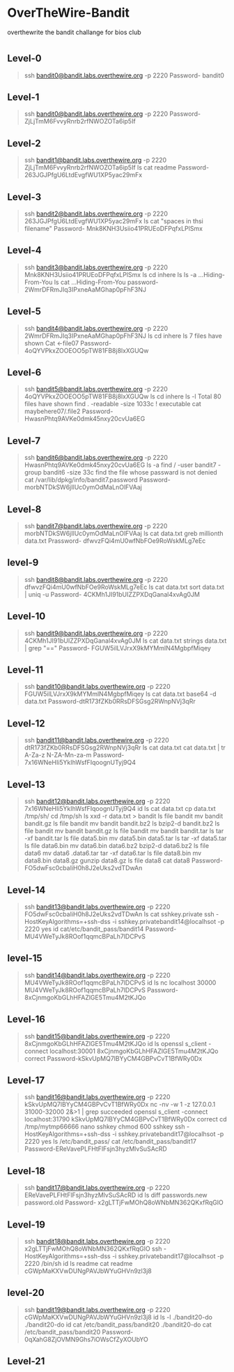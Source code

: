 # OverTheWire-Bandit
overthewrite the bandit challange for bios club 
#

## Level-0
>ssh bandit0@bandit.labs.overthewire.org -p 2220
>Password- bandit0

## Level-1
>ssh bandit0@bandit.labs.overthewire.org -p 2220
>Password- ZjLjTmM6FvvyRnrb2rfNWOZOTa6ip5If

## Level-2
>ssh bandit1@bandit.labs.overthewire.org -p 2220
>ZjLjTmM6FvvyRnrb2rfNWOZOTa6ip5If
>ls
>cat readme
>Password- 263JGJPfgU6LtdEvgfWU1XP5yac29mFx

## Level-3
>ssh bandit2@bandit.labs.overthewire.org -p 2220
>263JGJPfgU6LtdEvgfWU1XP5yac29mFx
>ls
>cat "spaces in thsi filename"
>Password- Mnk8KNH3Usiio41PRUEoDFPqfxLPlSmx

## Level-4
>ssh bandit3@bandit.labs.overthewire.org -p 2220
>Mnk8KNH3Usiio41PRUEoDFPqfxLPlSmx
>ls
>cd inhere
>ls
>ls -a
...Hiding-From-You
>ls
>cat ...Hiding-From-You
>password- 2WmrDFRmJIq3IPxneAaMGhap0pFhF3NJ

## Level-5
>ssh bandit4@bandit.labs.overthewire.org -p 2220
>2WmrDFRmJIq3IPxneAaMGhap0pFhF3NJ
>ls
>cd inhere
>ls
7 files have shown
>Cat <-file07
>Password- 4oQYVPkxZOOEOO5pTW81FB8j8lxXGUQw

## Level-6
>ssh bandit5@bandit.labs.overthewire.org -p 2220
>4oQYVPkxZOOEOO5pTW81FB8j8lxXGUQw
>ls
>cd inhere
>ls -l
Total 80 files have shown
>find . -readable -size 1033c ! executable
>cat maybehere07/.file2
>Password- HwasnPhtq9AVKe0dmk45nxy20cvUa6EG

## Level-7
>ssh bandit6@bandit.labs.overthewire.org -p 2220
>HwasnPhtq9AVKe0dmk45nxy20cvUa6EG
>ls -a
>find / -user bandit7 -group bandit6 -size 33c
find the file whose passward is not denied
>cat /var/lib/dpkg/info/bandit7.password
>Password- morbNTDkSW6jIlUc0ymOdMaLnOlFVAaj

## Level-8
>ssh bandit7@bandit.labs.overthewire.org -p 2220
>morbNTDkSW6jIlUc0ymOdMaLnOlFVAaj
>ls
>cat data.txt
>greb millionth data.txt
>Prassword- dfwvzFQi4mU0wfNbFOe9RoWskMLg7eEc

## level-9
>ssh bandit8@bandit.labs.overthewire.org -p 2220
>dfwvzFQi4mU0wfNbFOe9RoWskMLg7eEc
>ls
>cat data.txt
>sort data.txt | uniq -u
>Password- 4CKMh1JI91bUIZZPXDqGanal4xvAg0JM

## Level-10
>ssh bandit9@bandit.labs.overthewire.org -p 2220
>4CKMh1JI91bUIZZPXDqGanal4xvAg0JM
>ls
>cat data.txt
>strings data.txt | grep "=="
>Password- FGUW5ilLVJrxX9kMYMmlN4MgbpfMiqey

## Level-11
>ssh bandit10@bandit.labs.overthewire.org -p 2220
>FGUW5ilLVJrxX9kMYMmlN4MgbpfMiqey
>ls
>cat data.txt
>base64 -d data.txt
>Password-dtR173fZKb0RRsDFSGsg2RWnpNVj3qRr

## Level-12
>ssh bandit11@bandit.labs.overthewire.org -p 2220
>dtR173fZKb0RRsDFSGsg2RWnpNVj3qRr
>ls
>cat data.txt
>cat data.txt | tr A-Za-z N-ZA-Mn-za-m
>Password-7x16WNeHIi5YkIhWsfFIqoognUTyj9Q4

## Level-13
>ssh bandit12@bandit.labs.overthewire.org -p 2220
>7x16WNeHIi5YkIhWsfFIqoognUTyj9Q4
>id
>ls
>cat data.txt
>cp data.txt /tmp/sh/
>cd /tmp/sh
>ls
>xxd -r data.txt > bandit
>ls
>file bandit
>mv bandit bandit.gz
>ls
>file bandit
>mv bandit bandit.bz2
>ls
>bzip2-d bandit.bz2
>ls
>file bandit
>mv bandit bandit.gz
>ls
>file bandit
>mv bandit bandit.tar
>ls
>tar -xf bandit.tar
>ls
>file data5.bin
>mv data5.bin data5.tar
>ls
>tar -xf data5.tar
>ls
>file data6.bin
>mv data6.bin data6.bz2
>bzip2-d data6.bz2
>ls
>file data6
>mv data6 .data6.tar
>tar -xf data6.tar
>ls
>file data8.bin
>mv data8.bin data8.gz
>gunzip data8.gz
>ls
>file data8
>cat data8
>Password- FO5dwFsc0cbaIiH0h8J2eUks2vdTDwAn

## Level-14
>ssh bandit13@bandit.labs.overthewire.org -p 2220
>FO5dwFsc0cbaIiH0h8J2eUks2vdTDwAn
>ls
>cat sshkey.private
>ssh -HostKeyAlgorithms=+ssh-dss -i sshkey.privatebandit14@localhsot -p 2220
>yes
>id
>cat/etc/bandit_pass/bandit14
>Password-MU4VWeTyJk8ROof1qqmcBPaLh7lDCPvS

## level-15
>ssh bandit14@bandit.labs.overthewire.org -p 2220
>MU4VWeTyJk8ROof1qqmcBPaLh7lDCPvS
>id
>ls
>nc localhost 30000
>MU4VWeTyJk8ROof1qqmcBPaLh7lDCPvS
>Password-8xCjnmgoKbGLhHFAZlGE5Tmu4M2tKJQo

## Level-16
>ssh bandit15@bandit.labs.overthewire.org -p 2220
>8xCjnmgoKbGLhHFAZlGE5Tmu4M2tKJQo
>id
>ls
>openssl s_client -connect localhost:30001
>8xCjnmgoKbGLhHFAZlGE5Tmu4M2tKJQo
correct
>Password-kSkvUpMQ7lBYyCM4GBPvCvT1BfWRy0Dx

## Level-17
>ssh bandit16@bandit.labs.overthewire.org -p 2220
>kSkvUpMQ7lBYyCM4GBPvCvT1BfWRy0Dx
>nc -nv -w 1 -z 127.0.0.1 31000-32000 2&>1 | grep succeeded
>openssl s_client -connect localhost:31790
>kSkvUpMQ7lBYyCM4GBPvCvT1BfWRy0Dx
>correct
>cd /tmp/mytmp66666
>nano sshkey
>chmod 600 sshkey
>ssh -HostKeyAlgorithms=+ssh-dss -i sshkey.privatebandit17@localhsot -p 2220
>yes
>ls /etc/bandit_pass/
>cat /etc/bandit_pass/bandit17
>Password-EReVavePLFHtFlFsjn3hyzMlvSuSAcRD

## Level-18
>ssh bandit17@bandit.labs.overthewire.org -p 2220
>EReVavePLFHtFlFsjn3hyzMlvSuSAcRD
>id
>ls
>diff passwords.new password.old
>Password- x2gLTTjFwMOhQ8oWNbMN362QKxfRqGlO

## Level-19
>ssh bandit18@bandit.labs.overthewire.org -p 2220
>x2gLTTjFwMOhQ8oWNbMN362QKxfRqGlO
>ssh -HostKeyAlgorithms=+ssh-dss -i sshkey.privatebandit17@localhsot -p 2220 /bin/sh
>id
>ls
>readme
>cat readme
>cGWpMaKXVwDUNgPAVJbWYuGHVn9zl3j8

## level-20
>ssh bandit19@bandit.labs.overthewire.org -p 2220
>cGWpMaKXVwDUNgPAVJbWYuGHVn9zl3j8
>id
>ls -l
>./bandit20-do
>./bandit20-do id
>cat /etc/bandit_pass/bandit20
>./bandit20-do cat /etc/bandit_pass/bandit20
>Password- 0qXahG8ZjOVMN9Ghs7iOWsCfZyXOUbYO

## Level-21
>
>
